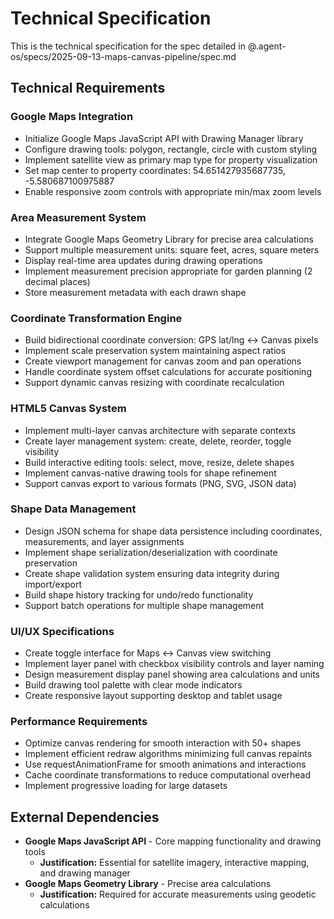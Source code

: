 # Technical Specification

This is the technical specification for the spec detailed in @.agent-os/specs/2025-09-13-maps-canvas-pipeline/spec.md

## Technical Requirements

### Google Maps Integration
- Initialize Google Maps JavaScript API with Drawing Manager library
- Configure drawing tools: polygon, rectangle, circle with custom styling
- Implement satellite view as primary map type for property visualization
- Set map center to property coordinates: 54.651427935687735, -5.580687100975887
- Enable responsive zoom controls with appropriate min/max zoom levels

### Area Measurement System
- Integrate Google Maps Geometry Library for precise area calculations
- Support multiple measurement units: square feet, acres, square meters
- Display real-time area updates during drawing operations
- Implement measurement precision appropriate for garden planning (2 decimal places)
- Store measurement metadata with each drawn shape

### Coordinate Transformation Engine
- Build bidirectional coordinate conversion: GPS lat/lng ↔ Canvas pixels
- Implement scale preservation system maintaining aspect ratios
- Create viewport management for canvas zoom and pan operations
- Handle coordinate system offset calculations for accurate positioning
- Support dynamic canvas resizing with coordinate recalculation

### HTML5 Canvas System
- Implement multi-layer canvas architecture with separate contexts
- Create layer management system: create, delete, reorder, toggle visibility
- Build interactive editing tools: select, move, resize, delete shapes
- Implement canvas-native drawing tools for shape refinement
- Support canvas export to various formats (PNG, SVG, JSON data)

### Shape Data Management
- Design JSON schema for shape data persistence including coordinates, measurements, and layer assignments
- Implement shape serialization/deserialization with coordinate preservation
- Create shape validation system ensuring data integrity during import/export
- Build shape history tracking for undo/redo functionality
- Support batch operations for multiple shape management

### UI/UX Specifications
- Create toggle interface for Maps ↔ Canvas view switching
- Implement layer panel with checkbox visibility controls and layer naming
- Design measurement display panel showing area calculations and units
- Build drawing tool palette with clear mode indicators
- Create responsive layout supporting desktop and tablet usage

### Performance Requirements
- Optimize canvas rendering for smooth interaction with 50+ shapes
- Implement efficient redraw algorithms minimizing full canvas repaints
- Use requestAnimationFrame for smooth animations and interactions
- Cache coordinate transformations to reduce computational overhead
- Implement progressive loading for large datasets

## External Dependencies

- **Google Maps JavaScript API** - Core mapping functionality and drawing tools
  - **Justification:** Essential for satellite imagery, interactive mapping, and drawing manager
- **Google Maps Geometry Library** - Precise area calculations
  - **Justification:** Required for accurate measurements using geodetic calculations